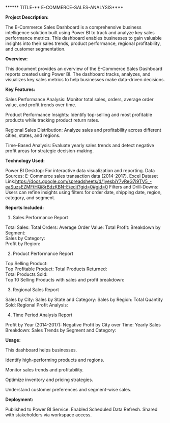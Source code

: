 ****** TITLE-** E-COMMERCE-SALES-ANALYSIS****

**Project Description:**

The E-Commerce Sales Dashboard is a comprehensive business intelligence solution built using Power BI to track and analyze key sales performance metrics. This dashboard enables businesses to gain valuable insights into their sales trends, product performance, regional profitability, and customer segmentation.

**Overview:**

This document provides an overview of the E-Commerce Sales Dashboard reports created using Power BI. The dashboard tracks, analyzes, and visualizes key sales metrics to help businesses make data-driven decisions.

**Key Features:**

Sales Performance Analysis: Monitor total sales, orders, average order value, and profit trends over time.

Product Performance Insights: Identify top-selling and most profitable products while tracking product return rates.

Regional Sales Distribution: Analyze sales and profitability across different cities, states, and regions.

Time-Based Analysis: Evaluate yearly sales trends and detect negative profit areas for strategic decision-making.

**Technology Used:**

Power BI Desktop: For interactive data visualization and reporting.
Data Sources: E-Commerce sales transaction data (2014-2017).
Excel Dataset Link:https://docs.google.com/spreadsheets/d/1yesbiY7vReG7i9TV5_-eaSuzsEZMFtHQi8rBdzKBN-E/edit?gid=0#gid=0 
Filters and Drill-Downs: Users can refine insights using filters for order date, shipping date, region, category, and segment.

**Reports Included:**

1. Sales Performance Report
   
Total Sales: 
Total Orders:
Average Order Value:
Total Profit:
Breakdown by Segment:  
Sales by Category:  
Profit by Region:  

2. Product Performance Report
   
Top Selling Product:  
Top Profitable Product: 
Total Products Returned:  
Total Products Sold:  
Top 10 Selling Products with sales and profit breakdown:

3. Regional Sales Report
   
Sales by City:
Sales by State and Category:
Sales by Region:
Total Quantity Sold:
Regional Profit Analysis:

4. Time Period Analysis Report

Profit by Year (2014-2017):
Negative Profit by City over Time:
Yearly Sales Breakdown:
Sales Trends by Segment and Category:

**Usage:**

This dashboard helps businesses.

Identify high-performing products and regions.

Monitor sales trends and profitability.

Optimize inventory and pricing strategies.

Understand customer preferences and segment-wise sales.

**Deployment:**

Published to Power BI Service.
Enabled Scheduled Data Refresh.
Shared with stakeholders via workspace access.
